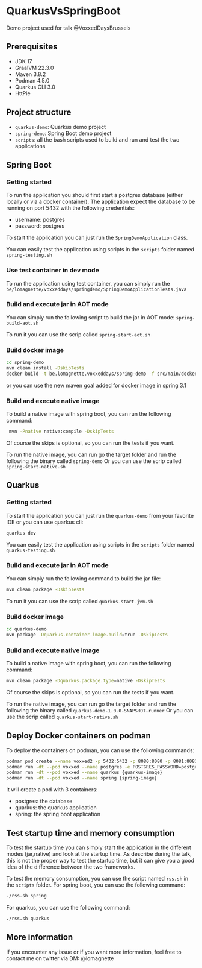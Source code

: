 # QuarkusVsSpringBoot


Demo project used for talk @VoxxedDaysBrussels

## Prerequisites
- JDK 17
- GraalVM 22.3.0
- Maven 3.8.2
- Podman 4.5.0
- Quarkus CLI 3.0
- HttPie

## Project structure
- `quarkus-demo`: Quarkus demo project
- `spring-demo`: Spring Boot demo project
- `scripts`: all the bash scripts used to build and run and test the two applications


## Spring Boot

### Getting started
To run the application you should first start a postgres database (either locally or via a docker container). 
The application expect the database to be running on port 5432 with the following credentials:
- username: postgres
- password: postgres

To start the application you can just run the `SpringDemoApplication` class.

You can easily test the application using scripts in the `scripts` folder named `spring-testing.sh`

### Use test container in dev mode

To run the application using test container, you can simply run the `be/lomagnette/voxxeddays/springdemo/SpringDemoApplicationTests.java`

### Build and execute jar in AOT mode

You can simply run the following script to build the jar in AOT mode:
`spring-build-aot.sh`

To run it you can use the scrip called `spring-start-aot.sh`

### Build docker image
```bash
cd spring-demo
mvn clean install -DskipTests
docker build -t be.lomagnette.voxxeddays/spring-demo -f src/main/docker/Dockerfile.jvm .
```
or you can use the new maven goal added for docker image in spring 3.1

### Build and execute native image

To build a native image with spring boot, you can run the following command:
```bash
 mvn -Pnative native:compile -DskipTests
```
Of course the skips is optional, so you can run the tests if you want.

To run the native image, you can run go the target folder and run the following the binary called `spring-demo`
Or you can use the scrip called `spring-start-native.sh`

## Quarkus

### Getting started

To start the application you can just run the `quarkus-demo` from your favorite IDE or you can use quarkus cli:
```bash
quarkus dev
```
You can easily test the application using scripts in the `scripts` folder named `quarkus-testing.sh`

### Build and execute jar in AOT mode

You can simply run the following command to build the jar file:
```bash
mvn clean package -DskipTests
```

To run it you can use the scrip called `quarkus-start-jvm.sh`

### Build docker image
```bash
cd quarkus-demo
mvn package -Dquarkus.container-image.build=true -DskipTests
```

### Build and execute native image

To build a native image with spring boot, you can run the following command:
```bash
mvn clean package -Dquarkus.package.type=native -DskipTests
```
Of course the skips is optional, so you can run the tests if you want.

To run the native image, you can run go the target folder and run the following the binary called `quarkus-demo-1.0.0-SNAPSHOT-runner`
Or you can use the scrip called `quarkus-start-native.sh`


## Deploy Docker containers on podman

To deploy the containers on podman, you can use the following commands:

```bash
podman pod create --name voxxed2 -p 5432:5432 -p 8080:8080 -p 8081:8081
podman run -dt --pod voxxed --name postgres -e POSTGRES_PASSWORD=postgres docker.io/library/postgres:15-alpine
podman run -dt --pod voxxed --name quarkus {quarkus-image}
podman run -dt --pod voxxed --name spring {spring-image}
```

It will create a pod with 3 containers:
- postgres: the database
- quarkus: the quarkus application
- spring: the spring boot application

## Test startup time and memory consumption
To test the startup time you can simply start the application in the different modes (jar,native) and look at the startup time.
As describe during the talk, this is not the proper way to test the startup time, but it can give you a good idea of the difference between the two frameworks.

To test the memory consumption, you can use the script named `rss.sh` in the `scripts` folder. 
For spring boot, you can use the following command:
```bash
./rss.sh spring
```
For quarkus, you can use the following command:
```bash
./rss.sh quarkus
```

## More information
If you encounter any issue or if you want more information, feel free to contact me on twitter via DM: @lomagnette
